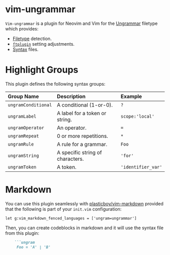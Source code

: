 # vim-ungrammar

`Vim-ungrammar` is a plugin for Neovim and Vim for the [Ungrammar][ungrammar] filetype which provides:

* [Filetype](./ftdetect/ungram.vim) detection.
* [`ftplugin`](./ftplugin/ungrammar.vim) setting adjustments.
* [Syntax](./syntax/ungrammar.vim) files.

# Highlight Groups

This plugin defines the following syntax groups:

| Group Name          | Description                      | Example            |
|:--------------------|:---------------------------------|:-------------------|
| `ungramConditional` | A conditional (1-or-0).          | `?`                |
| `ungramLabel`       | A label for a token or string.   | `scope:'local'`    |
| `ungramOperator`    | An operator.                     | `=`                |
| `ungramRepeat`      | 0 or more repetitions.           | `*`                |
| `ungramRule`        | A rule for a grammar.            | `Foo`              |
| `ungramString`      | A specific string of characters. | `'for'`            |
| `ungramToken`       | A token.                         | `'identifier_var'` |

# Markdown

You can use this plugin seamlessly with [plasticboy/vim-markdown](https://github.com/plasticboy/vim-markdown) provided that the following is part of your `init.vim` configuration:

```vim
let g:vim_markdown_fenced_languages = ['ungram=ungrammar']
```

Then, you can create codeblocks in markdown and it will use the syntax file from this plugin:

````markdown
	```ungram
	 Foo = 'A' | 'B'
````

[ungrammar]:https://rust-analyzer.github.io/blog/2020/10/24/introducing-ungrammar.html "Introducing Ungrammar"

